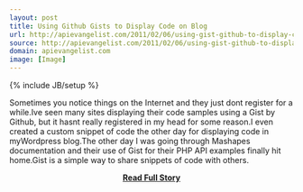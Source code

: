 ```yaml
---
layout: post
title: Using Github Gists to Display Code on Blog
url: http://apievangelist.com/2011/02/06/using-gist-github-to-display-code-on-blog/
source: http://apievangelist.com/2011/02/06/using-gist-github-to-display-code-on-blog/
domain: apievangelist.com
image: [Image]
---
```

{% include JB/setup %}<p>Sometimes you notice things on the Internet and they just dont register for a while.Ive seen many sites displaying their code samples using a Gist by Github, but it hasnt really registered in my head for some reason.I even created a custom snippet of code the other day for displaying code in myWordpress blog.The other day I was going through Mashapes documentation and their use of Gist for their PHP API examples finally hit home.Gist is a simple way to share snippets of code with others.</p>
<center><p><a href="http://apievangelist.com/2011/02/06/using-gist-github-to-display-code-on-blog/" style='padding:25px; font-sze:18px; font-weight: bold;'>Read Full Story</a></p></center>
